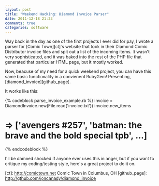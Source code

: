 ```yaml
---
layout: post
title: "Weekend Hacking: Diamond Invoice Parser"
date: 2011-12-18 21:23
comments: true
categories: software
---
```


Way back in the day as one of the first projects I ever did for pay, I wrote a
parser for [Comic Town][ct]'s website that took in their Diamond Comic
Distributor invoice files and spit out a list of the incoming items. It wasn't
very sophisticated, and it was baked into the rest of the PHP file that
generated that particular HTML page, but it mostly worked.

Now, beacuse of my need for a quick weekend project, you can have this same
basic functionality in a convienent RubyGem! Presenting,
[diamond_invoice][github_page].

It works like this:

{% codeblock parse_invoice_example.rb %}
invoice = DiamondInvoice.new(File.read('invoice.txt'))
invoice.new_items
# => ['avengers #257', 'batman: the brave and the bold special tpb', ...]
{% endcodeblock %}

I'll be damned shocked if anyone ever uses this in anger, but if you want to
critique my coding/testing style, here's a great project to do it on.


[ct]: http://comictown.net Comic Town in Columbus, OH
[github_page]: http://gthub.com/joncanady/diamond_invoice
